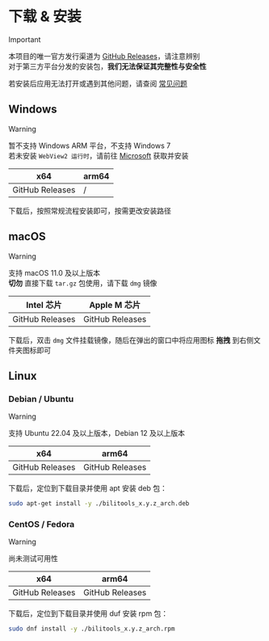 <script setup>
const __APP_VERSION__ = '1.4.0';
</script>

# 下载 & 安装

> [!IMPORTANT]
> 本项目的唯一官方发行渠道为 [GitHub Releases](https://github.com/btjawa/BiliTools/releases)，请注意辨别<br>
> 对于第三方平台分发的安装包，**我们无法保证其完整性与安全性**

若安装后应用无法打开或遇到其他问题，请查阅 [常见问题](/help/)

## <i class="fa-brands fa-windows"></i> Windows

> [!WARNING]
> 暂不支持 Windows ARM 平台，不支持 Windows 7<br>
> 若未安装 `WebView2 运行时`，请前往 [Microsoft](https://developer.microsoft.com/en-us/microsoft-edge/webview2) 获取并安装

| x64 | arm64 |
| ------------------- | --------------- |
| <a target="_blank" :href="`https://github.com/btjawa/BiliTools/releases/download/v${__APP_VERSION__}/BiliTools_${__APP_VERSION__}_x64-setup.exe`">GitHub Releases</a> | / |

下载后，按照常规流程安装即可，按需更改安装路径

## <i class="fa-brands fa-apple"></i> macOS

> [!Warning]
> 支持 macOS 11.0 及以上版本<br>
> **切勿** 直接下载 `tar.gz` 包使用，请下载 `dmg` 镜像

| Intel 芯片 | Apple M 芯片 |
| ----------------------- | -------------------------- |
| <a target="_blank" :href="`https://github.com/btjawa/BiliTools/releases/download/v${__APP_VERSION__}/BiliTools_${__APP_VERSION__}_x64.dmg`">GitHub Releases</a> | <a target="_blank" :href="`https://github.com/btjawa/BiliTools/releases/download/v${__APP_VERSION__}/BiliTools_${__APP_VERSION__}_aarch64.dmg`">GitHub Releases</a> |

下载后，双击 `dmg` 文件挂载镜像，随后在弹出的窗口中将应用图标 **拖拽** 到右侧文件夹图标即可

## <i class="fa-brands fa-linux"></i> Linux

### <i class="fa-brands fa-debian"></i> Debian / <i class="fa-brands fa-ubuntu"></i> Ubuntu

> [!WARNING]
> 支持 Ubuntu 22.04 及以上版本，Debian 12 及以上版本<br>

| x64 | arm64 |
| ------------------- | --------------- |
| <a target="_blank" :href="`https://github.com/btjawa/BiliTools/releases/download/v${__APP_VERSION__}/bilitools_${__APP_VERSION__}_amd64.deb`">GitHub Releases</a> | <a target="_blank" :href="`https://github.com/btjawa/BiliTools/releases/download/v${__APP_VERSION__}/bilitools_${__APP_VERSION__}_arm64.deb`">GitHub Releases</a> |

下载后，定位到下载目录并使用 apt 安装 deb 包：

```bash
sudo apt-get install -y ./bilitools_x.y.z_arch.deb
```

### <i class="fa-brands fa-centos"></i> CentOS / <i class="fa-brands fa-fedora"></i> Fedora

> [!WARNING]
> 尚未测试可用性<br>

| x64 | arm64 |
| ------------------- | --------------- |
| <a target="_blank" :href="`https://github.com/btjawa/BiliTools/releases/download/v${__APP_VERSION__}/bilitools_${__APP_VERSION__}_amd64.rpm`">GitHub Releases</a> | <a target="_blank" :href="`https://github.com/btjawa/BiliTools/releases/download/v${__APP_VERSION__}/bilitools_${__APP_VERSION__}_arm64.rpm`">GitHub Releases</a> |

下载后，定位到下载目录并使用 duf 安装 rpm 包：

```bash
sudo dnf install -y ./bilitools_x.y.z_arch.rpm
```
